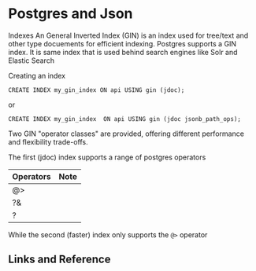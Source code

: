 
# Postgres and Json


Indexes
An General Inverted Index (GIN)  is an index used for tree/text and other type docuements for efficient indexing.  Postgres supports a GIN index. It is same index that is used behind search engines like Solr and Elastic Search

Creating an index 

    CREATE INDEX my_gin_index ON api USING gin (jdoc);
or 

    CREATE INDEX my_gin_index  ON api USING gin (jdoc jsonb_path_ops);


 Two GIN  "operator classes"  are provided, offering different performance and flexibility trade-offs.

The first (jdoc) index supports a range of postgres operators 

| Operators |  Note|  
|--|--|
| @> |  |
|  ?&  | | 
| ? | | 

While the second (faster) index only supports the `@>` operator 


## Links and Reference

<!--stackedit_data:
eyJoaXN0b3J5IjpbMTI4ODc2MTczNywxNDI0NTk0MDQyLC05Nj
Y5MjE1ODddfQ==
-->